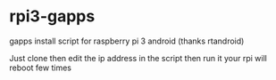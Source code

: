 # rpi3-gapps
gapps install script for raspberry pi 3 android (thanks rtandroid)

Just clone then edit the ip address in the script then run it
your rpi will reboot few times

